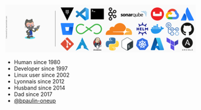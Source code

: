 ![Skills banner](skills-banner.png)

 * Human since 1980
 * Developer since 1997
 * Linux user since 2002
 * Lyonnais since 2012
 * Husband since 2014
 * Dad since 2017
 * [@bpaulin-oneup](https://www.github.com/bpaulin-oneup)

